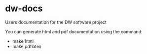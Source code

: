 # dw-docs
Users documentation for the DW software project

You can generate html and pdf documentation using the command:
 * make html
 * make pdflatex
